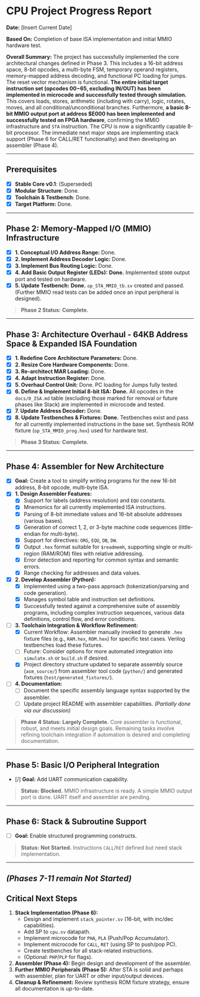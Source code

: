 # CPU Project Progress Report

**Date:** [Insert Current Date]

**Based On:** Completion of base ISA implementation and initial MMIO hardware test.

**Overall Summary:** The project has successfully implemented the core architectural changes defined in Phase 3. This includes a 16-bit address space, 8-bit opcodes, a multi-byte FSM, temporary operand registers, memory-mapped address decoding, and functional PC loading for jumps. The reset vector mechanism is functional. **The entire initial target instruction set (opcodes $00-$65, excluding IN/OUT) has been implemented in microcode and successfully tested through simulation.** This covers loads, stores, arithmetic (including with carry), logic, rotates, moves, and all conditional/unconditional branches. Furthermore, **a basic 8-bit MMIO output port at address $E000 has been implemented and successfully tested on FPGA hardware**, confirming the MMIO infrastructure and `STA` instruction. The CPU is now a significantly capable 8-bit processor. The immediate next major steps are implementing stack support (Phase 6 for CALL/RET functionality) and then developing an assembler (Phase 4).

---

## Prerequisites

- [x] **Stable Core v0.1**: (Superseded)
- [x] **Modular Structure**: Done.
- [x] **Toolchain & Testbench**: Done.
- [x] **Target Platform:** Done.

---

## Phase 2: Memory‑Mapped I/O (MMIO) Infrastructure

- [x] **1. Conceptual I/O Address Range:** Done.
- [x] **2. Implement Address Decoder Logic:** Done.
- [x] **3. Implement Bus Routing Logic:** Done.
- [x] **4. Add Basic Output Register (LEDs):** **Done.** Implemented `$E000` output port and tested on hardware.
- [x] **5. Update Testbench:** **Done.** `op_STA_MMIO_tb.sv` created and passed. (Further MMIO read tests can be added once an input peripheral is designed).

> **Phase 2 Status:** **Complete.**

---

## Phase 3: Architecture Overhaul - 64KB Address Space & Expanded ISA Foundation

- [x] **1. Redefine Core Architecture Parameters:** Done.
- [x] **2. Resize Core Hardware Components:** Done.
- [x] **3. Re-architect MAR Loading:** Done.
- [x] **4. Adapt Instruction Register:** Done.
- [x] **5. Overhaul Control Unit:** Done. PC loading for Jumps fully tested.
- [x] **6. Define & Implement Initial 8-bit ISA:** **Done.** All opcodes in the `docs/0_ISA.md` table (excluding those marked for removal or future phases like Stack) are implemented in microcode and tested.
- [x] **7. Update Address Decoder:** Done.
- [x] **8. Update Testbenches & Fixtures:** **Done.** Testbenches exist and pass for all currently implemented instructions in the base set. Synthesis ROM fixture (`op_STA_MMIO_prog.hex`) used for hardware test.

> **Phase 3 Status:** **Complete.**

---

## Phase 4: Assembler for New Architecture

- [x] **Goal:** Create a tool to simplify writing programs for the new 16-bit address, 8-bit opcode, multi-byte ISA.
- [x] **1. Design Assembler Features:**
  - [x] Support for labels (address resolution) and `EQU` constants.
  - [x] Mnemonics for all currently implemented ISA instructions.
  - [x] Parsing of 8-bit immediate values and 16-bit absolute addresses (various bases).
  - [x] Generation of correct 1, 2, or 3-byte machine code sequences (little-endian for multi-byte).
  - [x] Support for directives: `ORG`, `EQU`, `DB`, `DW`.
  - [x] Output `.hex` format suitable for `$readmemh`, supporting single or multi-region (RAM/ROM) files with relative addressing.
  - [x] Error detection and reporting for common syntax and semantic errors.
  - [x] Range checking for addresses and data values.
- [x] **2. Develop Assembler (Python):**
  - [x] Implemented using a two-pass approach (tokenization/parsing and code generation).
  - [x] Manages symbol table and instruction set definitions.
  - [x] Successfully tested against a comprehensive suite of assembly programs, including complex instruction sequences, various data definitions, control flow, and error conditions.
- [ ] **3. Toolchain Integration & Workflow Refinement:**
  - [x] Current Workflow: Assembler manually invoked to generate `.hex` fixture files (e.g., `RAM.hex`, `ROM.hex`) for specific test cases. Verilog testbenches load these fixtures.
  - [ ] Future: Consider options for more automated integration into `simulate.sh` or `build.sh` if desired.
  - [x] Project directory structure updated to separate assembly source (`asm_source/`) from assembler tool code (`python/`) and generated fixtures (`test/generated_fixtures/`).
- [ ] **4. Documentation:**
  - [ ] Document the specific assembly language syntax supported by the assembler.
  - [ ] Update project README with assembler capabilities. *(Partially done via our discussion)*

> **Phase 4 Status:** **Largely Complete.** Core assembler is functional, robust, and meets initial design goals. Remaining tasks involve refining toolchain integration if automation is desired and completing documentation.

---

## Phase 5: Basic I/O Peripheral Integration

- [/] **Goal:** Add UART communication capability.

> **Status:** **Blocked.** MMIO infrastructure is ready. A simple MMIO output port is done. UART itself and assembler are pending.

---

## Phase 6: Stack & Subroutine Support

- [ ] **Goal:** Enable structured programming constructs.

> **Status:** **Not Started.** Instructions `CALL`/`RET` defined but need stack implementation.

---

*(Phases 7-11 remain Not Started)*
---

## Critical Next Steps

1. **Stack Implementation (Phase 6):**
    - Design and implement `stack_pointer.sv` (16-bit, with inc/dec capabilities).
    - Add SP to `cpu.sv` datapath.
    - Implement microcode for `PHA`, `PLA` (Push/Pop Accumulator).
    - Implement microcode for `CALL`, `RET` (using SP to push/pop PC).
    - Create testbenches for all stack-related instructions.
    - (Optional: `PHP`/`PLP` for flags).
2. **Assembler (Phase 4):** Begin design and development of the assembler.
3. **Further MMIO Peripherals (Phase 5):** After STA is solid and perhaps with assembler, plan for UART or other input/output devices.
4. **Cleanup & Refinement:** Review synthesis ROM fixture strategy, ensure all documentation is up-to-date.
